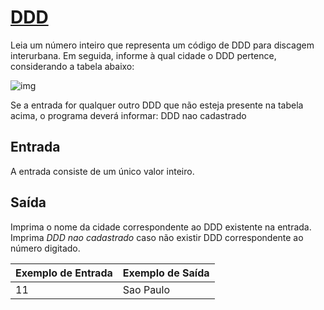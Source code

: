 # **<u>DDD</u>**

Leia um número inteiro que representa um código de DDD para discagem interurbana. Em seguida, informe à qual cidade o DDD pertence, considerando a tabela abaixo:

![img](https://resources.urionlinejudge.com.br/gallery/images/problems/UOJ_1050.png)

Se a entrada for qualquer outro DDD que não esteja presente na tabela acima, o programa deverá informar:
DDD nao cadastrado

## Entrada

A entrada consiste de um único valor inteiro.

## Saída

Imprima o nome da cidade correspondente ao DDD existente na entrada. Imprima *DDD nao cadastrado* caso não existir DDD correspondente ao número digitado.

| Exemplo de Entrada | Exemplo de Saída |
| ------------------ | ---------------- |
| 11                 | Sao Paulo        |